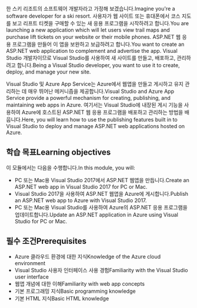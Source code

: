 <span data-ttu-id="cfe6f-101">한 스키 리조트의 소프트웨어 개발자라고 가정해 보겠습니다.</span><span class="sxs-lookup"><span data-stu-id="cfe6f-101">Imagine you're a software developer for a ski resort.</span></span> <span data-ttu-id="cfe6f-102">사용자가 웹 사이트 또는 휴대폰에서 코스 지도를 보고 리프트 티켓을 구매할 수 있는 새 응용 프로그램을 시작하려고 합니다.</span><span class="sxs-lookup"><span data-stu-id="cfe6f-102">You are launching a new application which will let users view trail maps and purchase lift tickets on your website or their mobile phones.</span></span> <span data-ttu-id="cfe6f-103">ASP.NET 웹 응용 프로그램을 만들어 이 앱을 보완하고 보급하려고 합니다.</span><span class="sxs-lookup"><span data-stu-id="cfe6f-103">You want to create an ASP.NET web application to complement and advertise the app.</span></span> <span data-ttu-id="cfe6f-104">Visual Studio 개발자이므로 Visual Studio를 사용하여 새 사이트를 만들고, 배포하고, 관리하려고 합니다.</span><span class="sxs-lookup"><span data-stu-id="cfe6f-104">Being a Visual Studio developer, you want to use it to create, deploy, and manage your new site.</span></span>

<span data-ttu-id="cfe6f-105">Visual Studio 및 Azure App Service는 Azure에서 웹앱을 만들고 게시하고 유지 관리하는 데 매우 뛰어난 메커니즘을 제공합니다.</span><span class="sxs-lookup"><span data-stu-id="cfe6f-105">Visual Studio and Azure App Service provide a powerful mechanism for creating, publishing, and maintaining web apps in Azure.</span></span> <span data-ttu-id="cfe6f-106">여기서는 Visual Studio에 내장된 게시 기능을 사용하여 Azure에 호스트된 ASP.NET 웹 응용 프로그램을 배포하고 관리하는 방법을 배웁니다.</span><span class="sxs-lookup"><span data-stu-id="cfe6f-106">Here, you will learn how to use the publishing features built in to Visual Studio to deploy and manage ASP.NET web applications hosted on Azure.</span></span>

## <a name="learning-objectives"></a><span data-ttu-id="cfe6f-107">학습 목표</span><span class="sxs-lookup"><span data-stu-id="cfe6f-107">Learning objectives</span></span>

<span data-ttu-id="cfe6f-108">이 모듈에서는 다음을 수행합니다.</span><span class="sxs-lookup"><span data-stu-id="cfe6f-108">In this module, you will:</span></span>
- <span data-ttu-id="cfe6f-109">PC 또는 Mac용 Visual Studio 2017에서 ASP.NET 웹앱을 만듭니다.</span><span class="sxs-lookup"><span data-stu-id="cfe6f-109">Create an ASP.NET web app in Visual Studio 2017 for PC or Mac.</span></span>
- <span data-ttu-id="cfe6f-110">Visual Studio 2017을 사용하여 ASP.NET 웹앱을 Azure에 게시합니다.</span><span class="sxs-lookup"><span data-stu-id="cfe6f-110">Publish an ASP.NET web app to Azure with Visual Studio 2017.</span></span>
- <span data-ttu-id="cfe6f-111">PC 또는 Mac용 Visual Studio를 사용하여 Azure의 ASP.NET 응용 프로그램을 업데이트합니다.</span><span class="sxs-lookup"><span data-stu-id="cfe6f-111">Update an ASP.NET application in Azure using Visual Studio for PC or Mac.</span></span>

## <a name="prerequisites"></a><span data-ttu-id="cfe6f-112">필수 조건</span><span class="sxs-lookup"><span data-stu-id="cfe6f-112">Prerequisites</span></span>

- <span data-ttu-id="cfe6f-113">Azure 클라우드 환경에 대한 지식</span><span class="sxs-lookup"><span data-stu-id="cfe6f-113">Knowledge of the Azure cloud environment</span></span>
- <span data-ttu-id="cfe6f-114">Visual Studio 사용자 인터페이스 사용 경험</span><span class="sxs-lookup"><span data-stu-id="cfe6f-114">Familiarity with the Visual Studio user interface</span></span>
- <span data-ttu-id="cfe6f-115">웹앱 개념에 대한 이해</span><span class="sxs-lookup"><span data-stu-id="cfe6f-115">Familiarity with web app concepts</span></span>
- <span data-ttu-id="cfe6f-116">기본 프로그래밍 지식</span><span class="sxs-lookup"><span data-stu-id="cfe6f-116">Basic programming knowledge</span></span>
- <span data-ttu-id="cfe6f-117">기본 HTML 지식</span><span class="sxs-lookup"><span data-stu-id="cfe6f-117">Basic HTML knowledge</span></span>
